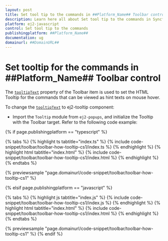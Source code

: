 ```yaml
---
layout: post
title: Set tool tip to the commands in ##Platform_Name## Toolbar control | Syncfusion
description: Learn here all about Set tool tip to the commands in Syncfusion ##Platform_Name## Toolbar control of Syncfusion Essential JS 2 and more.
platform: ej2-javascript
control: Set tool tip to the commands 
publishingplatform: ##Platform_Name##
documentation: ug
domainurl: ##DomainURL##
---
```


# Set tooltip for the commands in ##Platform_Name## Toolbar control

The [`tooltipText`](../../api/toolbar/item#tooltiptext) property of the Toolbar item is used to set the HTML Tooltip for the commands that can be viewed as hint texts on mouse hover.

To change the [`tooltipText`](../../api/toolbar/item#tooltiptext) to ej2-tooltip component:

* Import the `Tooltip` module from `ej2-popups`, and initialize the Tooltip with the Toolbar target. Refer to the following code example:

{% if page.publishingplatform == "typescript" %}

 {% tabs %}
{% highlight ts tabtitle="index.ts" %}
{% include code-snippet/toolbar/toolbar-how-tooltip-cs1/index.ts %}
{% endhighlight %}
{% highlight html tabtitle="index.html" %}
{% include code-snippet/toolbar/toolbar-how-tooltip-cs1/index.html %}
{% endhighlight %}
{% endtabs %}
        
{% previewsample "page.domainurl/code-snippet/toolbar/toolbar-how-tooltip-cs1" %}

{% elsif page.publishingplatform == "javascript" %}

{% tabs %}
{% highlight js tabtitle="index.js" %}
{% include code-snippet/toolbar/toolbar-how-tooltip-cs1/index.js %}
{% endhighlight %}
{% highlight html tabtitle="index.html" %}
{% include code-snippet/toolbar/toolbar-how-tooltip-cs1/index.html %}
{% endhighlight %}
{% endtabs %}

{% previewsample "page.domainurl/code-snippet/toolbar/toolbar-how-tooltip-cs1" %}
{% endif %}
